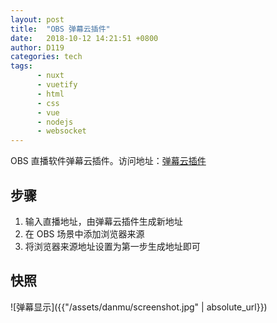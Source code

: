 ```yaml
---
layout: post
title:  "OBS 弹幕云插件"
date:   2018-10-12 14:21:51 +0800
author: D119
categories: tech
tags:
      - nuxt
      - vuetify
      - html
      - css
      - vue
      - nodejs
      - websocket
---
```


OBS 直播软件弹幕云插件。访问地址：[弹幕云插件][danmu]

## 步骤

1. 输入直播地址，由弹幕云插件生成新地址
2. 在 OBS 场景中添加浏览器来源 
3. 将浏览器来源地址设置为第一步生成地址即可

## 快照

![弹幕显示]({{"/assets/danmu/screenshot.jpg" | absolute_url}})

[danmu]: https://danmu.moonbear.cn